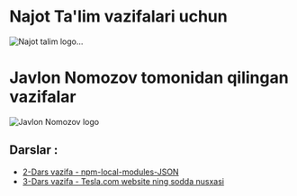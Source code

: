 # Najot Ta'lim vazifalari uchun

![Najot talim logo...](https://assets-global.website-files.com/62361b0ee9fbf8a744598959/62be9351137b5e0541861308_Najot-logo-1.jpg)

# Javlon Nomozov tomonidan qilingan vazifalar

![Javlon Nomozov logo](https://avatars.githubusercontent.com/u/69708014?v=4)

## Darslar :

- [2-Dars vazifa - npm-local-modules-JSON](https://github.com/javlon-nomozov/najot-talim-4-oy/tree/lesson-2)
- [3-Dars vazifa - Tesla.com website ning sodda nusxasi](https://github.com/javlon-nomozov/najot-talim-4-oy/tree/lesson-3-hw)
